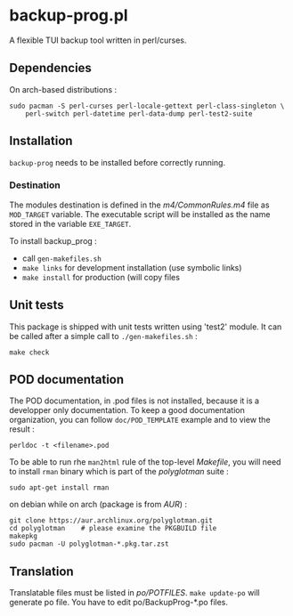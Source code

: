 # backup-prog.pl

A flexible TUI backup tool written in perl/curses.

## Dependencies

On arch-based distributions :

	sudo pacman -S perl-curses perl-locale-gettext perl-class-singleton \
		perl-switch perl-datetime perl-data-dump perl-test2-suite

## Installation

`backup-prog` needs to be installed before correctly running.

### Destination

The modules destination is defined in the *m4/CommonRules.m4* file
as `MOD_TARGET` variable. The executable script will be installed 
as the name stored in the variable `EXE_TARGET`.

To install backup_prog :
- call `gen-makefiles.sh`
- `make links` for development installation (use symbolic links)
- `make install` for production (will copy files

## Unit tests

This package is shipped with unit tests written using 'test2' module. It can 
be called after a simple call to `./gen-makefiles.sh` :

	make check

## POD documentation

The POD documentation, in .pod files is not installed, because it is
a developper only documentation. To keep a good documentation organization,
you can follow `doc/POD_TEMPLATE` example and to view the result :

	perldoc -t <filename>.pod

To be able to run rhe `man2html` rule of the top-level *Makefile*, you will
need to install `rman` binary which is part of the *polyglotman* suite :

	sudo apt-get install rman 

on debian while on arch (package is from *AUR*) :

	git clone https://aur.archlinux.org/polyglotman.git
	cd polyglotman    # please examine the PKGBUILD file
	makepkg
	sudo pacman -U polyglotman-*.pkg.tar.zst
	

## Translation

Translatable files must be listed in *po/POTFILES*.
`make update-po` will generate po file. You have to edit 
po/BackupProg-*.po files.

